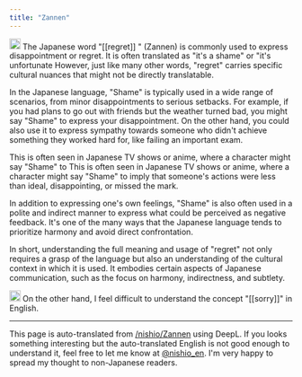 ```yaml
---
title: "Zannen"
---
```


<img src='https://scrapbox.io/api/pages/nishio-en/gpt/icon' alt='gpt.icon' height="19.5"/> The Japanese word "[[regret]] " (Zannen) is commonly used to express disappointment or regret. It is often translated as "it's a shame" or "it's unfortunate However, just like many other words, "regret" carries specific cultural nuances that might not be directly translatable.

In the Japanese language, "Shame" is typically used in a wide range of scenarios, from minor disappointments to serious setbacks. For example, if you had plans to go out with friends but the weather turned bad, you might say "Shame" to express your disappointment. On the other hand, you could also use it to express sympathy towards someone who didn't achieve something they worked hard for, like failing an important exam.

This is often seen in Japanese TV shows or anime, where a character might say "Shame" to This is often seen in Japanese TV shows or anime, where a character might say "Shame" to imply that someone's actions were less than ideal, disappointing, or missed the mark.

In addition to expressing one's own feelings, "Shame" is also often used in a polite and indirect manner to express what could be perceived as negative feedback. It's one of the many ways that the Japanese language tends to prioritize harmony and avoid direct confrontation.

In short, understanding the full meaning and usage of "regret" not only requires a grasp of the language but also an understanding of the cultural context in which it is used. It embodies certain aspects of Japanese communication, such as the focus on harmony, indirectness, and subtlety.

<img src='https://scrapbox.io/api/pages/nishio-en/nishio/icon' alt='nishio.icon' height="19.5"/> On the other hand, I feel difficult to understand the concept "[[sorry]]" in English.

---
This page is auto-translated from [/nishio/Zannen](https://scrapbox.io/nishio/Zannen) using DeepL. If you looks something interesting but the auto-translated English is not good enough to understand it, feel free to let me know at [@nishio_en](https://twitter.com/nishio_en). I'm very happy to spread my thought to non-Japanese readers.